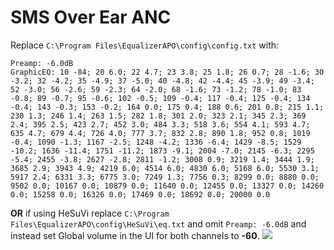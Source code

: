 # SMS Over Ear ANC
Replace `C:\Program Files\EqualizerAPO\config\config.txt` with:
```
Preamp: -6.0dB
GraphicEQ: 10 -84; 20 6.0; 22 4.7; 23 3.8; 25 1.8; 26 0.7; 28 -1.6; 30 -3.2; 32 -4.2; 35 -4.9; 37 -5.0; 40 -4.8; 42 -4.4; 45 -3.9; 49 -3.4; 52 -3.0; 56 -2.6; 59 -2.3; 64 -2.0; 68 -1.6; 73 -1.2; 78 -1.0; 83 -0.8; 89 -0.7; 95 -0.6; 102 -0.5; 109 -0.4; 117 -0.4; 125 -0.4; 134 -0.4; 143 -0.3; 153 -0.2; 164 0.0; 175 0.4; 188 0.6; 201 0.8; 215 1.1; 230 1.3; 246 1.4; 263 1.5; 282 1.8; 301 2.0; 323 2.1; 345 2.3; 369 2.4; 395 2.5; 423 2.7; 452 3.0; 484 3.3; 518 3.6; 554 4.1; 593 4.7; 635 4.7; 679 4.4; 726 4.0; 777 3.7; 832 2.8; 890 1.8; 952 0.8; 1019 -0.4; 1090 -1.3; 1167 -2.5; 1248 -4.2; 1336 -6.4; 1429 -8.5; 1529 -10.2; 1636 -11.4; 1751 -11.2; 1873 -9.1; 2004 -7.0; 2145 -6.3; 2295 -5.4; 2455 -3.8; 2627 -2.8; 2811 -1.2; 3008 0.9; 3219 1.4; 3444 1.9; 3685 2.9; 3943 4.9; 4219 6.0; 4514 6.0; 4830 6.0; 5168 6.0; 5530 3.1; 5917 2.4; 6331 3.3; 6775 3.0; 7249 1.3; 7756 0.3; 8299 0.0; 8880 0.0; 9502 0.0; 10167 0.0; 10879 0.0; 11640 0.0; 12455 0.0; 13327 0.0; 14260 0.0; 15258 0.0; 16326 0.0; 17469 0.0; 18692 0.0; 20000 0.0
```
**OR** if using HeSuVi replace `C:\Program Files\EqualizerAPO\config\HeSuVi\eq.txt` and omit `Preamp: -6.0dB` and instead set Global volume in the UI for both channels to **-60**.
![](https://raw.githubusercontent.com/jaakkopasanen/AutoEq/master/results/Innerfidelity%202017/innerfidelity/onear/SMS%20Over%20Ear%20ANC/SMS%20Over%20Ear%20ANC.png)